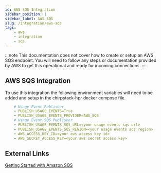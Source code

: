 ```yaml
---
id: AWS SQS Integration
sidebar_position: 1
sidebar_label: AWS SQS
slug: /integration/aws-sqs
tags:
    - aws
    - integration
    - sqs
---
```


:::note
This documentation does not cover how to create or setup an AWS SQS endpoint. You will need to
follow any steps or documentation provided by AWS to get this operational and ready for incoming
connections.
:::

## AWS SQS Integration

To use this integration the following environment variables will need to be added and setup in the
chirpstack-hpr docker compose file.

```yml title="Environment Variables Required"
    # Usage Event Publisher
    - PUBLISH_USAGE_EVENTS=True
    - PUBLISH_USAGE_EVENTS_PROVIDER=AWS_SQS
    # Usage Event SQS Publisher
    - PUBLISH_USAGE_EVENTS_SQS_URL=<your usage events sqs url>
    - PUBLISH_USAGE_EVENTS_SQS_REGION=<your usage events sqs region>
    - AWS_ACCESS_KEY_ID=<your aws access key id>
    - AWS_SECRET_ACCESS_KEY=<your aws secret access key>
```

## External Links

[Getting Started with Amazon SQS](https://docs.aws.amazon.com/AWSSimpleQueueService/latest/SQSDeveloperGuide/sqs-getting-started.html)
